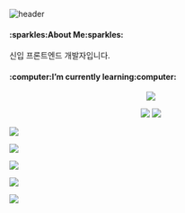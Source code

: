 ![header](https://capsule-render.vercel.app/api?type=waving&color=gradient&customColorList=3&height=250&section=header&text=Song's%20Git%20Hub&fontSize=70)

<h4>:sparkles:About Me:sparkles:</h4>
<p>신입 프론트엔드 개발자입니다.</p>

<h4>:computer:I’m currently learning:computer:</h4>
<center>
  <p><img src="https://img.shields.io/badge/HTML-E34F26?style=flat-square&logo=HTML5&logoColor=white"/></p>
  <img src="https://img.shields.io/badge/CSS-1572B6?style=flat-square&logo=CSS3&logoColor=white"/>
  <img src="https://img.shields.io/badge/JavaScript-F7DF1E?style=flat-square&logo=JavaScript&logoColor=white"/>
</center>

<div>
  <p><img src="https://img.shields.io/badge/React-61DAFB?style=flat-square&logo=React&logoColor=white"/></p>
  <p><img src="https://img.shields.io/badge/Redux-764ABC?style=flat-square&logo=Redux&logoColor=white"/></p>
  <p><img src="https://img.shields.io/badge/React Router-CA4245?style=flat-square&logo=React Router&logoColor=white"/></p>
  <p></p>
  <p></p>
</div>

<div>
  <p><img src="https://img.shields.io/badge/Visual Studio Code-007ACC?style=flat-square&logo=Visual Studio Code&logoColor=white"/></p>
  <p><img src="https://img.shields.io/badge/GitHub-181717?style=flat-square&logo=GitHub&logoColor=white"/></p>
</div>


<!-- <img src="https://img.shields.io/badge/Sass-CC6699?style=flat-square&logo=Sass&logoColor=white"/>
<img src="https://img.shields.io/badge/npm-CB3837?style=flat-square&logo=npm&logoColor=white"/>
 -->





